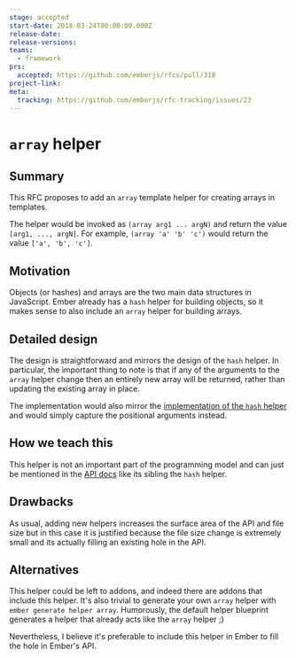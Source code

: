 ```yaml
---
stage: accepted
start-date: 2018-03-24T00:00:00.000Z
release-date:
release-versions:
teams:
  - framework
prs:
  accepted: https://github.com/emberjs/rfcs/pull/318
project-link:
meta:
  tracking: https://github.com/emberjs/rfc-tracking/issues/23
---
```


# `array` helper

## Summary

This RFC proposes to add an `array` template helper for creating arrays in templates.

The helper would be invoked as `(array arg1 ... argN)` and return the value `[arg1, ..., argN]`. For example, `(array 'a' 'b' 'c')` would return the value `['a', 'b', 'c']`.


## Motivation

Objects (or hashes) and arrays are the two main data structures in JavaScript. Ember already has a `hash` helper for building objects, so it makes sense to also include an `array` helper for building arrays.

## Detailed design

The design is straightforward and mirrors the design of the `hash` helper. In particular, the important thing to note is that if any of the arguments to the `array` helper change then an entirely new array will be returned, rather than updating the existing array in place.

The implementation would also mirror the [implementation of the `hash` helper](https://github.com/emberjs/ember.js/blob/ec9f4e5e5f4099a77a73bc5a9aa41916f0d15d6d/packages/ember-glimmer/lib/helpers/hash.ts#L49-L51) and would simply capture the positional arguments instead.

## How we teach this

This helper is not an important part of the programming model and can just be mentioned in the [API docs](https://emberjs.com/api/ember/release/classes/Ember.Templates.helpers) like its sibling the `hash` helper.

## Drawbacks

As usual, adding new helpers increases the surface area of the API and file size but in this case it is justified because the file size change is extremely small and its actually filling an existing hole in the API.

## Alternatives

This helper could be left to addons, and indeed there are addons that include this helper. It's also trivial to generate
your own `array` helper with `ember generate helper array`. Humorously, the default helper blueprint generates a helper that already acts like the `array` helper ;)

Nevertheless, I believe it's preferable to include this helper in Ember to fill the hole in Ember's API.
